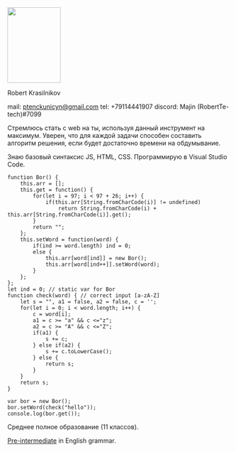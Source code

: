 <img src="https://user-images.githubusercontent.com/126411404/223386544-09a12f0c-0af6-4aa7-a8d1-3e33010b3ecb.jpg" width="120" height="170">

Robert Krasilnikov

mail: ptenckunicyn@gmail.com
tel: +79114441907
discord: Majin (RobertTe-tech)#7099

Стремлюсь стать с web на ты, используя данный инструмент на максимум. Уверен, что для каждой задачи способен составить алгоритм решения, если будет достаточно времени на обдумывание. 

Знаю базовый синтаксис JS, HTML, CSS. Программирую в Visual Studio Code.

```JS
function Bor() {
    this.arr = [];
    this.get = function() {
        for(let i = 97; i < 97 + 26; i++) {
            if(this.arr[String.fromCharCode(i)] != undefined)
                return String.fromCharCode(i) + this.arr[String.fromCharCode(i)].get();
        }
        return "";
    };
    this.setWord = function(word) {
        if(ind >= word.length) ind = 0;
        else {
            this.arr[word[ind]] = new Bor();
            this.arr[word[ind++]].setWord(word);
        }
    };
};
let ind = 0; // static var for Bor
function check(word) { // correct input [a-zA-Z]
    let s = "", a1 = false, a2 = false, c = '';
    for(let i = 0; i < word.length; i++) {
        c = word[i];
        a1 = c >= "a" && c <="z";
        a2 = c >= "A" && c <="Z";
        if(a1) {
            s += c;
        } else if(a2) {
            s += c.toLowerCase();
        } else {
            return s;
        }
    }
    return s;
}

var bor = new Bor();
bor.setWord(check("hello"));
console.log(bor.get());
```

<!--Опыт работы. Junior Dev может перечислить учебные проекты с указанием использованных навыков и ссылками на исходный код.-->

Среднее полное образование (11 классов).

[Pre-intermediate](https://angloved.ru/test/opredelit-uroven-anglijskogo/106fk1009d6ae3bcdfeff9b305a1dd6dc60f5/) in English grammar.
